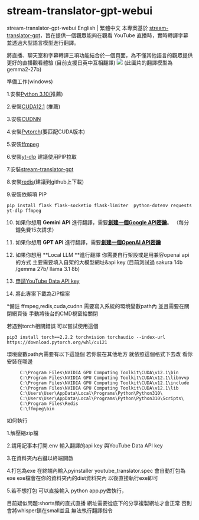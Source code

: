 # **stream-translator-gpt-webui**
stream-translator-gpt-webui
English | 繁體中文
本專案基於 [stream-translator-gpt](https://github.com/ionic-bond/stream-translator-gpt)，旨在提供一個觀眾能夠在觀看 YouTube 直播時，實時轉譯字幕並透過大型語言模型進行翻譯。

將直播、聊天室和字幕轉譯三項功能結合於一個頁面，為不懂其他語言的觀眾提供更好的直播觀看體驗 (目前支援日英中互相翻譯)
![](https://cdn.discordapp.com/attachments/1102904709532098610/1268862352925921384/Clip_2024-08-02_17-24-40.png?ex=66adf7a7&is=66aca627&hm=a7b139f731f73aa51307dc2af91bbd1e9a2b6976e5f33be6c0b4203b734d3dff&)
(此圖片的翻譯模型為gemma2-27b)

準備工作(windows)

1.安裝[Python 3.10(](https://www.python.org/downloads/release/python-3100/)推薦)

2.安裝[CUDA12.1](https://developer.nvidia.com/cuda-12-1-0-download-archive) (推薦)

3.安裝[CUDNN](https://developer.nvidia.com/rdp/cudnn-archive)

4.安裝[Pytorch](https://pytorch.org/get-started/locally/)(要匹配CUDA版本)

5.安裝[ffmpeg](https://ffmpeg.org/download.html)

6.安裝[yt-dlp](https://github.com/yt-dlp/yt-dlp) 建議使用PIP拉取

7.安裝[stream-translator-gpt](https://github.com/ionic-bond/stream-translator-gpt/blob/main/README_CN.md)

8.安裝[redis](https://github.com/tporadowski/redis/releases)(建議到github上下載)

9.安裝依賴項 PIP

    pip install flask flask-socketio flask-limiter  python-dotenv requests yt-dlp ffmpeg 

10.  如果你想用  **Gemini API**  進行翻譯，需要[**創建一個Google API密鑰**](https://aistudio.google.com/app/apikey)。 （每分鐘免費15次請求）

11.  如果你想用    **GPT API**  進行翻譯，需要[**創建一個OpenAI API密鑰**](https://platform.openai.com/api-keys)

12. 如果你想用 **Local LLM **進行翻譯 你需要自行架設或是用兼容openai api的方式 主要需要填入自架的大模型網址&api key (目前測試過 sakura 14b /gemma 27b/ llama 3.1 8b)
  
13. [申請YouTube Data API key](https://gg90052.github.io/blog/yt_api_key/)

14. 將此專案下載為ZIP檔案
 

*備註
ffmpeg,redis,cuda,cudnn 需要寫入系統的環境變數path內
並且需要在關閉網頁後 手動將後台的CMD視窗給關閉

若遇到torch相關錯誤 可以嘗試使用這個 

    pip3 install torch==2.2.2 torchvision torchaudio --index-url https://download.pytorch.org/whl/cu121

環境變數path內需要有以下這幾個 若你裝在其他地方 就依照這個格式下去改 看你安裝在哪邊
```
     C:\Program Files\NVIDIA GPU Computing Toolkit\CUDA\v12.1\bin
     C:\Program Files\NVIDIA GPU Computing Toolkit\CUDA\v12.1\libnvvp
     C:\Program Files\NVIDIA GPU Computing Toolkit\CUDA\v12.1\include
     C:\Program Files\NVIDIA GPU Computing Toolkit\CUDA\v12.1\lib
     C:\Users\User\AppData\Local\Programs\Python\Python310\
     C:\Users\User\AppData\Local\Programs\Python\Python310\Scripts\
     C:\Program Files\Redis
     C:\ffmpeg\bin
```


如何執行 

1.解壓縮zip檔

2.請用記事本打開.env 輸入翻譯的api key 與YouTube Data API key 

3.在資料夾內右鍵以終端開啟

4.打包為exe 在終端內輸入pyinstaller youtube_translator.spec 會自動打包為exe exe檔會在你的資料夾內的dist資料夾內 以後直接執行exe即可

5.若不想打包 可以直接輸入 python app.py做執行，





目前疑似問題:shorts類的直式直播 網址需要從底下的分享複製網址才會正常 否則會將whisper鎖在small並且 無法執行翻譯指令


